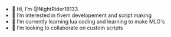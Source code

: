 - 👋 Hi, I’m @NightRider18133
- 👀 I’m interested in fivem developement and script making
- 🌱 I’m currently learning lua coding and learning to make MLO's
- 💞️ I’m looking to collaborate on custom scripts

<!---
NightRider18133/NightRider18133 is a ✨ special ✨ repository because its `README.md` (this file) appears on your GitHub profile.
You can click the Preview link to take a look at your changes.
--->
